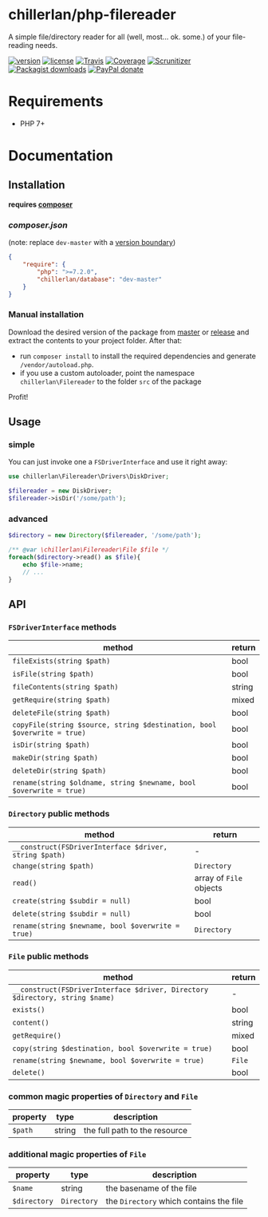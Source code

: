 # chillerlan/php-filereader
A simple file/directory reader for all (well, most... ok. some.) of your file-reading needs.

[![version][packagist-badge]][packagist]
[![license][license-badge]][license]
[![Travis][travis-badge]][travis]
[![Coverage][coverage-badge]][coverage]
[![Scrunitizer][scrutinizer-badge]][scrutinizer]
[![Packagist downloads][downloads-badge]][downloads]
[![PayPal donate][donate-badge]][donate]

[packagist-badge]: https://img.shields.io/packagist/v/chillerlan/php-filereader.svg?style=flat-square
[packagist]: https://packagist.org/packages/chillerlan/php-filereader
[license-badge]: https://img.shields.io/github/license/chillerlan/php-filereader.svg?style=flat-square
[license]: https://github.com/chillerlan/php-filereader/blob/master/LICENSE
[travis-badge]: https://img.shields.io/travis/chillerlan/php-filereader.svg?style=flat-square
[travis]: https://travis-ci.org/chillerlan/php-filereader
[coverage-badge]: https://img.shields.io/codecov/c/github/chillerlan/php-filereader.svg?style=flat-square
[coverage]: https://codecov.io/github/chillerlan/php-filereader
[scrutinizer-badge]: https://img.shields.io/scrutinizer/g/chillerlan/php-filereader.svg?style=flat-square
[scrutinizer]: https://scrutinizer-ci.com/g/chillerlan/php-filereader
[downloads-badge]: https://img.shields.io/packagist/dt/chillerlan/php-filereader.svg?style=flat-square
[downloads]: https://packagist.org/packages/chillerlan/database/stats
[donate-badge]: https://img.shields.io/badge/donate-paypal-ff33aa.svg?style=flat-square
[donate]: https://www.paypal.com/cgi-bin/webscr?cmd=_s-xclick&hosted_button_id=WLYUNAT9ZTJZ4

# Requirements
- PHP 7+

# Documentation

## Installation
**requires [composer](https://getcomposer.org)**

### *composer.json*
 (note: replace `dev-master` with a [version boundary](https://getcomposer.org/doc/articles/versions.md#summary))
```json
{
	"require": {
		"php": ">=7.2.0",
		"chillerlan/database": "dev-master"
	}
}
```

### Manual installation
Download the desired version of the package from [master](https://github.com/chillerlan/php-filereader/archive/master.zip) or 
[release](https://github.com/chillerlan/php-filereader/releases) and extract the contents to your project folder. After that:
  - run `composer install` to install the required dependencies and generate `/vendor/autoload.php`.
  - if you use a custom autoloader, point the namespace `chillerlan\Filereader` to the folder `src` of the package 

Profit!

## Usage
### simple
You can just invoke one a `FSDriverInterface` and use it right away:

```php
use chillerlan\Filereader\Drivers\DiskDriver;

$filereader = new DiskDriver;
$filereader->isDir('/some/path');

```

### advanced
```php
$directory = new Directory($filereader, '/some/path');

/** @var \chillerlan\Filereader\File $file */
foreach($directory->read() as $file){
	echo $file->name;
	// ...
}

```

## API
### `FSDriverInterface` methods
method | return 
------ | ------
`fileExists(string $path)` | bool
`isFile(string $path)` | bool
`fileContents(string $path)` | string
`getRequire(string $path)` | mixed
`deleteFile(string $path)` | bool
`copyFile(string $source, string $destination, bool $overwrite = true)` | bool
`isDir(string $path)` | bool
`makeDir(string $path)` | bool
`deleteDir(string $path)` | bool
`rename(string $oldname, string $newname, bool $overwrite = true)` | bool

### `Directory` public methods
method | return 
------ | ------
`__construct(FSDriverInterface $driver, string $path)` | -
`change(string $path)` | `Directory`
`read()` | array of `File` objects
`create(string $subdir = null)` | bool
`delete(string $subdir = null)` | bool
`rename(string $newname, bool $overwrite = true)` | `Directory`

### `File` public methods
method | return 
------ | ------
`__construct(FSDriverInterface $driver, Directory $directory, string $name)` | -
`exists()` | bool
`content()` | string
`getRequire()` | mixed
`copy(string $destination, bool $overwrite = true)` | bool
`rename(string $newname, bool $overwrite = true)` | `File`
`delete()` | bool

### common magic properties of `Directory` and `File`
property | type | description
-------- | ---- | ----------- 
`$path` | string | the full path to the resource

### additional magic properties of `File`
property | type | description
-------- | ---- | ----------- 
`$name` | string | the basename of the file
`$directory` | `Directory` | the `Directory` which contains the file
